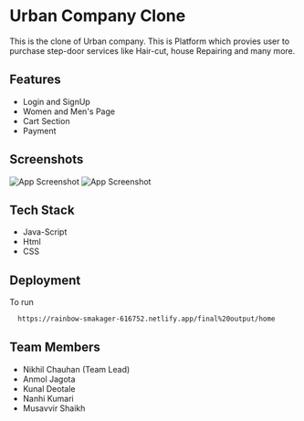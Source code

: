 
# Urban Company Clone

This is the clone of Urban company. This is Platform which provies user
to purchase step-door services like Hair-cut, house Repairing and many more.



## Features
- Login and SignUp
- Women and Men's Page
- Cart Section
- Payment

## Screenshots

![App Screenshot](https://github.com/NLucifer03/NLucifer03/blob/main/img/urban-1.png?raw=true)
![App Screenshot](https://github.com/NLucifer03/NLucifer03/blob/main/img/urban-2.png?raw=true)


## Tech Stack
- Java-Script
- Html
- CSS

## Deployment

To run

```bash
  https://rainbow-smakager-616752.netlify.app/final%20output/home
```


## Team Members
- Nikhil Chauhan (Team Lead)
- Anmol Jagota
- Kunal Deotale
- Nanhi Kumari
- Musavvir Shaikh

